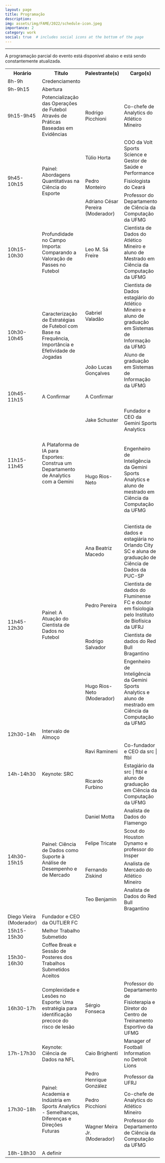 ```yaml
---
layout: page
title: Programação
description: 
img: assets/img/FAME/2022/schedule-icon.jpeg
importance: 2
category: work
social: true  # includes social icons at the bottom of the page
---
```

<hr>
A programação parcial do evento está disponível abaixo e está sendo constantemente atualizada.
<table>
    <tr>
        <th>Horário</th>
        <th>Título</th>
        <th>Palestrante(s)</th>
        <th>Cargo(s)</th>
        <th>Descrição</th>
    </tr>
    <tr>
        <td rowspan="1">8h-9h</td>
        <td rowspan="1">Credenciamento</td>
        <td></td>
        <td></td>
        <td rowspan="1"></td>
    </tr>
    <tr>
        <td rowspan="1">9h-9h15</td>
        <td rowspan="1">Abertura</td>
        <td></td>
        <td></td>
        <td rowspan="1"></td>
    </tr>
    <!-- 9h15-9h45 -->
    <tr>
        <td rowspan="1">9h15-9h45</td>
        <td rowspan="1">Potencialização das Operações de Futebol Através de Práticas Baseadas em Evidências</td>
        <td>Rodrigo Picchioni</td>
        <td>Co-chefe de Analytics do Atlético Mineiro</td>
        <td rowspan="1"></td>
    </tr>
    <!-- 9h45-10h15 -->
    <tr>
        <td rowspan="3">9h45-10h15</td>
        <td rowspan="3">Painel: Abordagens Quantitativas na Ciência do Esporte</td>
        <td>Túlio Horta</td>
        <td>COO da Volt Sports Science e Gestor de Saúde e Performance</td>
        <td rowspan="3"></td>
    </tr>
    <tr>
        <td>Pedro Monteiro</td>
        <td>Fisiologista do Ceará</td>
    </tr>
    <tr>
        <td>Adriano César Pereira (Moderador)</td>
        <td>Professor do Departamento de Ciência da Computação da UFMG</td>
    </tr>
    <!-- 10h15-10h30 -->
    <tr>
        <td rowspan="1">10h15-10h30</td>
        <td rowspan="1">Profundidade no Campo Importa: Comparando a Valoração de Passes no Futebol</td>
        <td>Leo M. Sá Freire</td>
        <td>Cientista de Dados do Atlético Mineiro e aluno de Mestrado em Ciência da Computação da UFMG</td>
        <td rowspan="1">Artigo aceito e apresentado no Workshop on Machine Learning and Data Mining for Sports Analytics (MLSA) 2023.</td>
    </tr>
    <tr>
        <td rowspan="2">10h30-10h45</td>
        <td rowspan="2">Caracterização de Estratégias de Futebol com Base na Frequência, Importância e Efetividade de Jogadas</td>
        <td>Gabriel Valadão</td>
        <td>Cientista de Dados estagiário do Atlético Mineiro e aluno de graduação em Sistemas de Informação da UFMG</td>
        <td rowspan="2">Artigo aceito e apresentado no Encontro Nacional de Inteligência Artificial e Computacional (ENIAC) 2023.</td>
    </tr>
    <tr>
        <td>João Lucas Gonçalves</td>
        <td>Aluno de graduação em Sistemas de Informação da UFMG</td>
    </tr>
    <!-- 10h45-11h15 -->
    <tr>
    <td rowspan="1">10h45-11h15</td>
    <td rowspan="1">A Confirmar</td>
    <td>A Confirmar</td>
    <td></td>
    <td> </td>
    </tr>
    <tr>
        <td rowspan="2">11h15-11h45</td>
        <td rowspan="2">A Plataforma de IA para Esportes: Construa um Departamento de Analytics com a Gemini</td>
        <td>Jake Schuster</td>
        <td>Fundador e CEO da Gemini Sports Analytics</td>
        <td rowspan="2">Nessa apresentação, Jake e Hugo mostrarão como a plataforma da Gemini oferece software para todas etapas necessárias para um construir e potencializar um departamento de analytics em um clube de futebol.</td>
    </tr>
    <tr>
        <td>Hugo Rios-Neto</td>
        <td>Engenheiro de Inteligência da Gemini Sports Analytics e aluno de mestrado em Ciência da Computação da UFMG</td>
    </tr>
    <!-- 11h45-12h30 -->
    <tr>
        <td rowspan="4">11h45-12h30</td>
        <td rowspan="4">Painel: A Atuação do Cientista de Dados no Futebol</td>
        <td>Ana Beatriz Macedo</td>
        <td>Cientista de dados e estagiária no Orlando City SC e aluna de graduação de Ciência de Dados da PUC-SP</td>
        <td rowspan="4"></td>
    </tr>
    <tr>
        <td>Pedro Pereira</td>
        <td>Cientista de dados do Fluminense FC e doutor em fisiologia pelo Instituto de Biofísica da UFRJ</td>
    </tr>
    <tr>
        <td>Rodrigo Salvador</td>
        <td>Cientista de dados do Red Bull Bragantino</td>
    </tr>
    <tr>
        <td>Hugo Rios-Neto (Moderador)</td>
        <td>Engenheiro de Inteligência da Gemini Sports Analytics e aluno de mestrado em Ciência da Computação da UFMG</td>
    </tr>
    <!-- 12h30-14h -->
    <tr>
        <td rowspan="1">12h30-14h</td>
        <td rowspan="1">Intervalo de Almoço</td>
        <td></td>
        <td></td>
        <td></td>
    </tr>
    <!-- 14h-14h30 -->
    <tr>
        <td rowspan="2">14h-14h30</td>
        <td rowspan="2">Keynote: SRC</td>
        <td>Ravi Ramineni</td>
        <td>Co-fundador e CEO da src | ftbl</td>
        <td rowspan="2"></td>
    </tr>
    <tr>
        <td>Ricardo Furbino</td>
        <td>Estagiário da src | ftbl e aluno de graduação em Ciência da Computação da UFMG</td>
    </tr>
    <!-- 14h30-15h15 -->
    <tr>
        <td rowspan="4">14h30-15h15</td>
        <td rowspan="4">Painel: Ciência de Dados como Suporte à Análise de Desempenho e de Mercado</td>
        <td>Daniel Motta</td>
        <td>Analista de Dados do Flamengo</td>
        <td rowspan="4"></td>
    </tr>
    <tr>
        <td>Felipe Tricate</td>
        <td>Scout do Houston Dynamo e professor do Insper</td>
    </tr>
    <tr>
        <td>Fernando Ziskind</td>
        <td>Analista de Mercado do Atlético Mineiro</td>
    </tr>
    <tr>
        <td>Teo Benjamin</td>
        <td>Analista de Dados do Red Bull Bragantino</td>
    </tr>
    <tr>
        <td>Diego Vieira (Moderador)</td>
        <td>Fundador e CEO da OUTLIER FC</td>
    <tr>
    <td rowspan="1">15h15-15h30</td>
    <td rowspan="1">Melhor Trabalho Submetido</td>
    <td></td>
    <td></td>
    <td></td>
    </tr>
 <!-- 15h30-16h30 -->
    <tr>
        <td rowspan="1">15h30-16h30</td>
        <td rowspan="1">Coffee Break e Sessão de Posteres dos Trabalhos Submetidos Aceitos</td>
        <td></td>
        <td></td>
        <td></td>
    </tr>
    <!-- 16h30-17h -->
    <tr>
        <td rowspan="1">16h30-17h</td>
        <td rowspan="1">Complexidade e Lesões no Esporte: Uma estratégia para identificação precoce do risco de lesão</td>
        <td>Sérgio Fonseca</td>
        <td>Professor do Departamento de Fisioterapia e Diretor do Centro de Treinamento Esportivo da UFMG</td>
        <td></td>
    </tr>
    <!-- 17h-17h30 -->
    <tr>
        <td rowspan="1">17h-17h30</td>
        <td rowspan="1">Keynote: Ciência de Dados na NFL</td>
        <td>Caio Brighenti</td>
        <td>Manager of Football Information no Detroit Lions</td>
        <td></td>
    </tr>
    <!-- 17h30-18h -->
    <tr>
        <td rowspan="3">17h30-18h</td>
        <td rowspan="3">Painel: Academia e Indústria em Sports Analytics - Semelhanças, Diferenças e Direções Futuras</td>
        <td>Pedro Henrique González</td>
        <td>Professor da UFRJ</td>
        <td rowspan="3"></td>
    </tr>
    <tr>
        <td>Pedro Picchioni</td>
        <td>Co-chefe de Analytics do Atlético Mineiro</td>
    </tr>
    <tr>
        <td>Wagner Meira Jr. (Moderador)</td>
        <td>Professor do Departamento de Ciência da Computação da UFMG</td>
    </tr>
    <tr>
        <td rowspan="1">18h-18h30</td>
            <td rowspan="1">A definir</td>
        <td></td>
        <td></td>
        <td></td>
    </tr>
</table>

